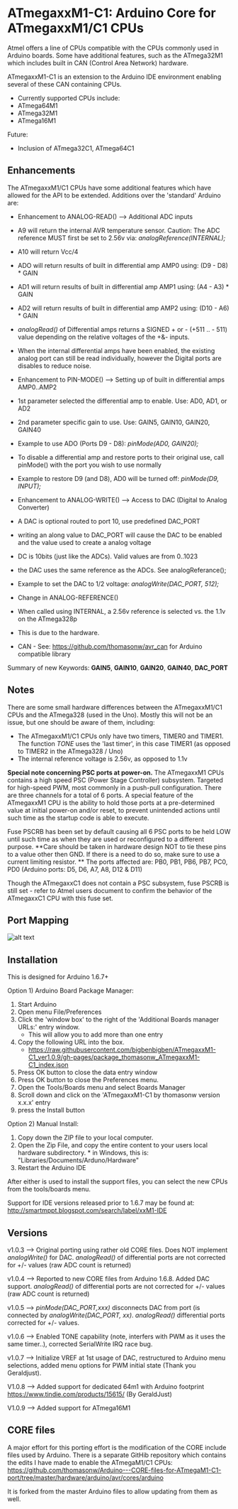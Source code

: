 ATmegaxxM1-C1:  Arduino Core for ATmegaxxM1/C1 CPUs
========

Atmel offers a line of CPUs compatible with the CPUs commonly used in Arduino
boards.  Some have additional features, such as the ATmega32M1 which includes built in CAN (Control 
Area Network) hardware. 

ATmegaxxM1-C1 is an extension to the Arduino IDE environment enabling several of these
CAN containing CPUs.

* Currently supported CPUs include:
 * ATmega64M1
 * ATmega32M1
 * ATmega16M1


Future:
  * Inclusion of ATmega32C1, ATmega64C1



Enhancements
------------

The ATmegaxxM1/C1 CPUs have some additional features which have allowed for the API to be extended.  Additions over the 'standard' Arduino are:

* Enhancement to ANALOG-READ() --> Additional ADC inputs
 * A9 will return the internal AVR temperature sensor.
    Caution:  The ADC reference MUST first be set to 2.56v via:  _analogReference(INTERNAL);_
 * A10 will return Vcc/4
 * ADO will return results of built in differential amp AMP0 using:  (D9  - D8) * GAIN
 * AD1 will return results of built in differential amp AMP1 using:  (A4  - A3) * GAIN
 * AD2 will return results of built in differential amp AMP2 using:  (D10 - A6) * GAIN
 * _analogRead()_ of Differential amps returns a SIGNED + or - (+511 .. - 511) value depending on the relative voltages of the +&- inputs.
 * When the internal differential amps have been enabled, the existing analog port can still be read individually, however the Digital ports are disables to reduce noise.  
   
* Enhancement to PIN-MODE() --> Setting up of built in differential amps AMP0..AMP2 
 * 1st parameter selected the differential amp to enable.  Use: AD0, AD1, or AD2
 * 2nd parameter specific gain to use.  Use:  GAIN5, GAIN10, GAIN20, GAIN40
 * Example to use ADO (Ports D9 - D8):  _pinMode(AD0, GAIN20);_ 
 * To disable a differential amp and restore ports to their original use, call pinMode() with the port you wish to use normally
 * Example to restore D9 (and D8), AD0 will be turned off:  _pinMode(D9, INPUT);_ 
 
* Enhancement to  ANALOG-WRITE()  --> Access to DAC (Digital to Analog Converter)
 * A DAC is optional routed to port 10, use predefined DAC_PORT
 * writing an along value to DAC_PORT will cause the DAC to be enabled and the value used to create a analog voltage
 * DC is 10bits (just like the ADCs).  Valid values are from 0..1023
 * the DAC uses the same reference as the ADCs.  See analogReferance();
 * Example to set the DAC to 1/2 voltage:  *analogWrite(DAC_PORT, 512);*
    
 
* Change in ANALOG-REFERENCE()
 * When called using INTERNAL, a 2.56v reference is selected vs. the 1.1v on the ATmega328p
 * This is due to the hardware.

* CAN - See: <https://github.com/thomasonw/avr_can> for Arduino compatible library

   
Summary of new Keywords:  **GAIN5**, **GAIN10**, **GAIN20**, **GAIN40**, **DAC_PORT**


Notes
------------
There are some small hardware differences between the ATmegaxxM1/C1 CPUs and the ATmega328 (used in the Uno).  Mostly this will not be an issue, but one should be aware of them, including:
- The ATmegaxxM1/C1 CPUs only have two timers, TIMER0 and TIMER1.  The function _TONE_ uses the 'last timer', in this case TIMER1 (as opposed to TIMER2 in the ATmega328 / Uno) 
- The internal reference voltage is 2.56v, as opposed to 1.1v 
 
**Special note concerning PSC ports at power-on.**
The ATmegaxxM1 CPUs contains a  high speed PSC (Power Stage Controller)  subsystem.  Targeted for high-speed PWM, most commonly in a push-pull configuration.  There are three channels for a total of 6 ports.  A special feature of the ATmegaxxM1 CPU is the ability to hold those ports at a pre-determined value at initial power-on and/or reset, to prevent unintended actions until such time as the startup code is able to execute.

Fuse PSCRB has been set by default causing all 6 PSC  ports to be held LOW until such time as when they are used or reconfigured to a different purpose.  **Care should be taken in hardware design NOT to tie these pins to a value other then GND.  If there is a need to do so, make sure to use a current limiting resistor. ** The ports affected are:  PB0, PB1,  PB6, PB7,  PC0, PD0   (Arduino ports: D5, D6, A7, A8, D12 & D11)

Though the ATmegaxxC1 does not contain a PSC subsystem, fuse PSCRB is still set - refer to Atmel users document to confirm the behavior of the ATmegaxxC1 CPU with this fuse set.








Port Mapping
------------
   
![alt text]( https://raw.githubusercontent.com/thomasonw/ATmegaxxM1-C1/master/atmega32M1%20-%20atmega64M1%20Arduino%20port%20mapping.png   "This image may be downloaded from GitHub")




 
 
Installation
------------

This is designed for Arduino 1.6.7+ 

Option 1)  Arduino Board Package Manager:
   1. Start Arduino
   2. Open menu File/Preferences
   3. Click the 'window box' to the right of the 'Additional Boards manager URLs:' entry window.
      * This will allow you to add more than one entry
   4. Copy the following URL into the box.
       * https://raw.githubusercontent.com/bigbenbigben/ATmegaxxM1-C1_ver1.0.9/gh-pages/package_thomasonw_ATmegaxxM1-C1_index.json
   5. Press OK button to close the data entry window
   6. Press OK button to close the Preferences menu.
   7. Open the Tools/Boards menu and select Boards Manager
   8. Scroll down and click on the 'ATmegaxxM1-C1 by thomasonw version x.x.x' entry
   9. press the Install button


Option 2) Manual Install:
   1. Copy down the ZIP file to your local computer.
   2. Open the Zip File, and copy the entire content to your users local hardware subdirectory.
    * in Windows, this is: "Libraries/Documents/Arduno/Hardware"
   3. Restart the Arduino IDE


After either is used to install the support files, you can select the new CPUs from the tools/boards menu.

Support for IDE versions released prior to 1.6.7 may be found at:
   http://smartmppt.blogspot.com/search/label/xxM1-IDE


   
Versions
-------------------
v1.0.3 --> Original porting using rather old CORE files.  Does NOT implement  _analogWrite()_ for DAC.  _analogRead()_ of differential ports are not corrected for +/- values (raw ADC count is returned)

v1.0.4 --> Reported to new CORE files from Arduino 1.6.8.   Added DAC support.   _analogRead()_ of differential ports are not corrected for +/- values (raw ADC count is returned)

v1.0.5 --> *pinMode(DAC_PORT,xxx)*  disconnects DAC from port (is connected by *analogWrite(DAC_PORT, xx)*.  _analogRead()_ differential ports corrected for +/- values.

v1.0.6 --> Enabled TONE capability (note, interfers with PWM as it uses the same timer..), corrected SerialWrite  IRQ race bug. 

v1.0.7 --> Initialize VREF at 1st usage of DAC, restructured to Arduino menu selections, added menu options for PWM initial state (Thank you Geraldjust).

V1.0.8 --> Added support for dedicated 64m1 with Arduino footprint https://www.tindie.com/products/15615/ (By GeraldJust)

V1.0.9 --> Added support for ATmega16M1

CORE files
--------------------
A major effort for this porting effort is the modification of the CORE include files used by Arduino.  There is a separate GitHib repository which contains the edits I have made to enable the ATmegaM1/C1 CPUs:
<https://github.com/thomasonw/Arduino---CORE-files-for-ATmegaM1-C1-port/tree/master/hardware/arduino/avr/cores/arduino>

It is forked from the master Arduino files to allow updating from them as well.

